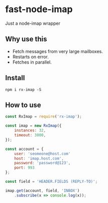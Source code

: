 # fast-node-imap
Just a node-imap wrapper 

## Why use this
- Fetch messages from very large mailboxes.
- Restarts on error.
- Fetches in parallel.

## Install
```
npm i rx-imap -S
```

## How to use
```js
const RxImap = require('rx-imap');

const imap = new RxImap({
    instances: 32,
    timeout: 3000,
});

const account = {
    user: 'seomeone@host.com'
    host: 'imap.host.com',
    password: 'password@123',
    port: 993
};

const field = 'HEADER.FIELDS (REPLY-TO)';

imap.get(account, field, 'INBOX')
    .subscribe(x => console.log(x));
```
